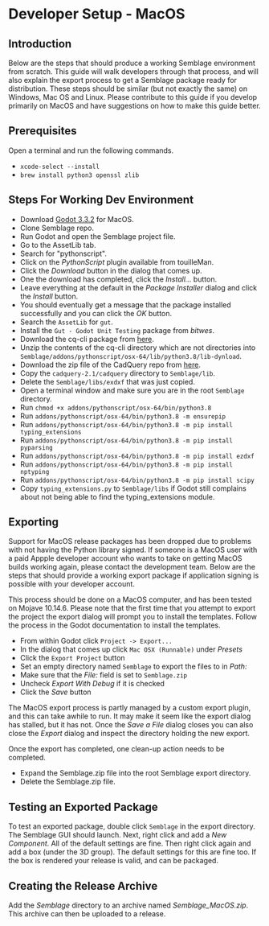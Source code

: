 # Developer Setup - MacOS

## Introduction

Below are the steps that should produce a working Semblage environment from scratch. This guide will walk developers through that process, and will also explain the export process to get a Semblage package ready for distribution. These steps should be similar (but not exactly the same) on Windows, Mac OS and Linux. Please contribute to this guide if you develop primarily on MacOS and have suggestions on how to make this guide better.

## Prerequisites

Open a terminal and run the following commands.

* `xcode-select --install`
* `brew install python3 openssl zlib`

## Steps For Working Dev Environment

* Download [Godot 3.3.2](https://downloads.tuxfamily.org/godotengine/3.3.2/Godot_v3.3.2-stable_osx.universal.zip) for MacOS.
* Clone Semblage repo.
* Run Godot and open the Semblage project file.
* Go to the AssetLib tab.
* Search for "pythonscript".
* Click on the _PythonScript_ plugin available from touilleMan.
* Click the _Download_ button in the dialog that comes up.
* One the download has completed, click the _Install..._ button.
* Leave everything at the default in the _Package Installer_ dialog and click the _Install_ button.
* You should eventually get a message that the package installed successfully and you can click the _OK_ button.
* Search the `AssetLib` for `gut`.
* Install the `Gut - Godot Unit Testing` package from _bitwes_.
* Download the cq-cli package from [here](https://github.com/CadQuery/cq-cli/releases/download/v2.1.0/cq-cli-MacOS.zip).
* Unzip the contents of the cq-cli directory which are not directories into `Semblage/addons/pythonscript/osx-64/lib/python3.8/lib-dynload`.
* Download the zip file of the CadQuery repo from [here](https://github.com/CadQuery/cadquery/archive/refs/tags/2.1.zip).
* Copy the `cadquery-2.1/cadquery` directory to `Semblage/lib`.
* Delete the `Semblage/libs/exdxf` that was just copied. 
* Open a terminal window and make sure you are in the root `Semblage` directory.
* Run `chmod +x addons/pythonscript/osx-64/bin/python3.8`
* Run `addons/pythonscript/osx-64/bin/python3.8 -m ensurepip`
* Run `addons/pythonscript/osx-64/bin/python3.8 -m pip install typing_extensions`
* Run `addons/pythonscript/osx-64/bin/python3.8 -m pip install pyparsing`
* Run `addons/pythonscript/osx-64/bin/python3.8 -m pip install ezdxf`
* Run `addons/pythonscript/osx-64/bin/python3.8 -m pip install nptyping`
* Run `addons/pythonscript/osx-64/bin/python3.8 -m pip install scipy`
* Copy `typing_extensions.py` to `Semblage/libs` if Godot still complains about not being able to find the typing_extensions module.

## Exporting

Support for MacOS release packages has been dropped due to problems with not having the Python library signed. If someone is a MacOS user with a paid Appple developer account who wants to take on getting MacOS builds working again, please contact the development team. Below are the steps that should provide a working export package if application signing is possible with your developer account.

This process should be done on a MacOS computer, and has been tested on Mojave 10.14.6. Please note that the first time that you attempt to export the project the export dialog will prompt you to install the templates. Follow the process in the Godot documentation to install the templates.

* From within Godot click `Project -> Export...`
* In the dialog that comes up click `Mac OSX (Runnable)` under _Presets_
* Click the `Export Project` button
* Set an empty directory named `Semblage` to export the files to in _Path:_
* Make sure that the _File:_ field is set to `Semblage.zip`
* Uncheck _Export With Debug_ if it is checked
* Click the _Save_ button

The MacOS export process is partly managed by a custom export plugin, and this can take awhile to run. It may make it seem like the export dialog has stalled, but it has not. Once the _Save a File_ dialog closes you can also close the _Export_ dialog and inspect the directory holding the new export.

Once the export has completed, one clean-up action needs to be completed.

* Expand the Semblage.zip file into the root Semblage export directory.
* Delete the Semblage.zip file.

## Testing an Exported Package

To test an exported package, double click `Semblage` in the export directory. The Semblage GUI should launch. Next, right click and add a _New Component_. All of the default settings are fine. Then right click again and add a box (under the 3D group). The default settings for this are fine too. If the box is rendered your release is valid, and can be packaged.

## Creating the Release Archive

Add the _Semblage_ directory to an archive named _Semblage_MacOS.zip_. This archive can then be uploaded to a release.